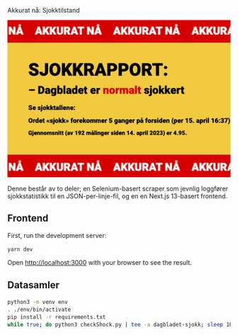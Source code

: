 Akkurat nå: Sjokktilstand

![Skjermbilde](public/screenshot.png)

Denne består av to deler; en Selenium-basert scraper som jevnlig loggfører sjokkstatistikk til en JSON-per-linje-fil, og en en Next.js 13-basert frontend.

## Frontend

First, run the development server:

```bash
yarn dev
```

Open [http://localhost:3000](http://localhost:3000) with your browser to see the result.

## Datasamler

```bash
python3 -m venv env
. ./env/bin/activate
pip install -r requirements.txt
while true; do python3 checkShock.py | tee -a dagbladet-sjokk; sleep 10m; done
```